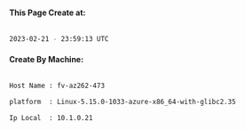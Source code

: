 
   
#### This Page Create at:

```bash

2023-02-21 - 23:59:13 UTC

```

#### Create By Machine:

```bash

Host Name : fv-az262-473

platform  : Linux-5.15.0-1033-azure-x86_64-with-glibc2.35

Ip Local  : 10.1.0.21

```

